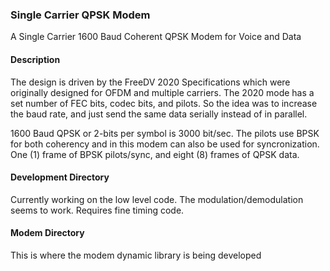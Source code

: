 ### Single Carrier QPSK Modem
A Single Carrier 1600 Baud Coherent QPSK Modem for Voice and Data

#### Description
The design is driven by the FreeDV 2020 Specifications which were originally designed for OFDM and multiple carriers. The 2020 mode has a set number of FEC bits, codec bits, and pilots. So the idea was to increase the baud rate, and just send the same data serially instead of in parallel.

1600 Baud QPSK or 2-bits per symbol is 3000 bit/sec. The pilots use BPSK for both coherency and in this modem can also be used for syncronization. One (1) frame of BPSK pilots/sync, and eight (8) frames of QPSK data.

#### Development Directory
Currently working on the low level code. The modulation/demodulation seems to work. Requires fine timing code.

#### Modem Directory
This is where the modem dynamic library is being developed

